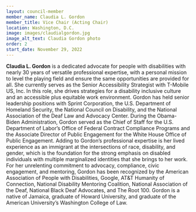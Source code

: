 ```yaml
---
layout: council-member
member_name: Claudia L. Gordon
member_title: Vice Chair (Acting Chair)
location: Washington, D.C.
image: images/claudialgordon.jpg
image_alt_text: Claudia Gordon photo
order: 2
start_date: November 29, 2022
---
```

**Claudia L. Gordon** is a dedicated advocate for people with disabilities with nearly 30 years of versatile professional expertise, with a personal mission to level the playing field and ensure the same opportunities are provided for all. She currently serves as the Senior Accessibility Strategist with T-Mobile US, Inc. In this role, she drives strategies for a disability inclusive culture and an accessible plus equitable work environment. Gordon has held senior leadership positions with Sprint Corporation, the U.S. Department of Homeland Security, the National Council on Disability, and the National Association of the Deaf Law and Advocacy Center. During the Obama-Biden Administration, Gordon served as the Chief of Staff for the U.S. Department of Labor’s Office of Federal Contract Compliance Programs and the Associate Director of Public Engagement for the White House Office of Public Engagement. Adding to Gordon’s professional expertise is her lived experience as an immigrant at the intersections of race, disability, and gender, which is the foundation for the strong emphasis on disabled individuals with multiple marginalized identities that she brings to her work. For her unrelenting commitment to advocacy, compliance, civic engagement, and mentoring, Gordon has been recognized by the American Association of People with Disabilities, Google, AT&T Humanity of Connection, National Disability Mentoring Coalition, National Association of the Deaf, National Black Deaf Advocates, and The Root 100. Gordon is a native of Jamaica, graduate of Howard University, and graduate of the American University’s Washington College of Law.